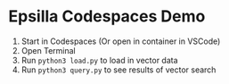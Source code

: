 # Epsilla Codespaces Demo

1. Start in Codespaces (Or open in container in VSCode)
1. Open Terminal
1. Run `python3 load.py` to load in vector data
1. Run `python3 query.py` to see results of vector search
